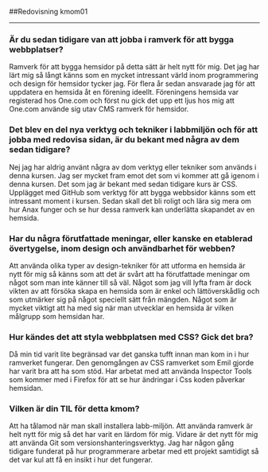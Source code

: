 ---
---
##Redovisning kmom01
__________________________


### Är du sedan tidigare van att jobba i ramverk för att bygga webbplatser?
Ramverk för att bygga hemsidor på detta sätt är helt nytt för mig. Det jag har lärt mig så långt känns som en mycket intressant värld inom programmering och design för hemsidor tycker jag. För flera år sedan ansvarade jag för att uppdatera en hemsida åt en förening ideellt. Föreningens hemsida var registerad hos One.com och först nu gick det upp ett ljus hos mig att One.com använde sig utav CMS ramverk för hemsidor.   

### Det blev en del nya verktyg och tekniker i labbmiljön och för att jobba med redovisa sidan, är du bekant med några av dem sedan tidigare?
Nej jag har aldrig använt några av dom verktyg eller tekniker som används i denna kursen. Jag ser mycket fram emot det som vi kommer att gå igenom i denna kursen. Det som jag är bekant med sedan tidigare kurs är CSS. Upplägget med GitHub som verktyg för att bygga webbsidor känns som ett intressant moment i kursen. Sedan skall det bli roligt och lära sig mera om hur Anax funger och se hur dessa ramverk kan underlätta skapandet av en hemsida.

### Har du några förutfattade meningar, eller kanske en etablerad övertygelse, inom design och användbarhet för webben?
Att använda olika typer av design-tekniker för att utforma en hemsida är nytt för mig så känns som att det är svårt att ha förutfattade meningar om något som man inte känner till så väl. Något som jag vill lyfta fram är dock vikten av att försöka skapa en hemsida som är enkel och lättöverskådlig och som utmärker sig på något speciellt sätt från mängden.
Något som är mycket viktigt att ha med sig när man utvecklar en hemsida är vilken målgrupp som hemsidan har.


### Hur kändes det att styla webbplatsen med CSS? Gick det bra?
Då min tid varit lite begränsad var det ganska tufft innan man kom in i hur ramverket fungerar.
Den genomgången av CSS ramverket som Emil gjorde har varit bra att ha som stöd. Har arbetat med att använda Inspector Tools som kommer med i Firefox för att se hur ändringar i Css koden påverkar hemsidan.

### Vilken är din TIL för detta kmom?
Att ha tålamod när man skall installera labb-miljön. Att använda ramverk är helt nytt för mig så det har varit en lärdom för mig. Vidare är det nytt för mig att använda Git som versionshanteringsverktyg. Jag har någon gång tidigare funderat på hur programmerare arbetar med ett projekt samtidigt så det var kul att få en insikt i hur det fungerar. 
